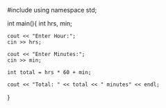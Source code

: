#include <iostream>
using namespace std;

int main(){
    int hrs, min;

    cout << "Enter Hour:";
    cin >> hrs;

    cout << "Enter Minutes:";
    cin >> min;

    int total = hrs * 60 + min;

    cout << "Total: " << total << " minutes" << endl;

}
